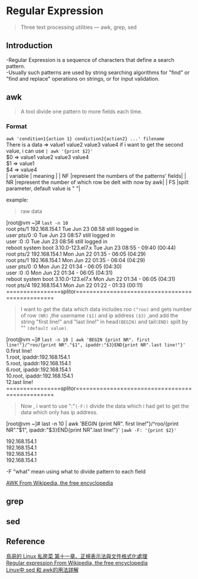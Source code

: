# Regular Expression
> Three text processing utilities — awk, grep, sed

## Introduction
-Regular Expression is a sequence of characters that define a search pattern.\
-Usually such patterns are used by string searching algorithms for "find" or "find and replace" operations on strings, or for input validation.

## awk
> A tool divide one pattern to more fields each time.
### Format
`awk 'condition1{action 1} condiction2{action2} ...' filename`  
There is a data => value1 value2 value3 value4
if i want to get the second value, i can use `| awk '{print $2}'`\
$0 =>  value1 value2 value3 value4\
$1 => value1\
$4 => value4\
| variable	|   meaning |
|    NF	    |represent the numbers of the patterns' fields|
|    NR	    |represent the number of which row be delt with now by awk|
|    FS	    |spilt parameter, default value is " "|

example:
> raw data  

[root@vm ~]# `last -n 10`\
root     pts/1        192.168.154.1    Tue Jun 23 08:58   still logged in\
user     pts/0        :0               Tue Jun 23 08:57   still logged in\
user     :0           :0               Tue Jun 23 08:56   still logged in\
reboot   system boot  3.10.0-123.el7.x Tue Jun 23 08:55 - 09:40  (00:44)\
root     pts/2        192.168.154.1    Mon Jun 22 01:35 - 06:05  (04:29)\
root     pts/1        192.168.154.1    Mon Jun 22 01:35 - 06:04  (04:29)\
user     pts/0        :0               Mon Jun 22 01:34 - 06:05  (04:30)\
user     :0           :0               Mon Jun 22 01:34 - 06:05  (04:31)\
reboot   system boot  3.10.0-123.el7.x Mon Jun 22 01:34 - 06:05  (04:31)\
root     pts/4        192.168.154.1    Mon Jun 22 01:22 - 01:33  (00:11)\
================splitor================================================

> I want to get the data which data includes roo `(^roo)` and gets number of row `(NR)` ,the username `($1)` and ip address `($3)` ,and add the string "first line!" and "last line!" in head`(BEGIN)` and tail`(END)` spilt by "" `(default value)`. 

[root@vm ~]# `last -n 10 | awk 'BEGIN {print NR". first line!"}/^roo/{print NR"."$1", ipaddr:"$3}END{print NR".last line!"}'`\
0.first line!\
1.root, ipaddr:192.168.154.1\
5.root, ipaddr:192.168.154.1\
6.root, ipaddr:192.168.154.1\
10.root, ipaddr:192.168.154.1\
12.last line!\
================splitor================================================
> Now , i want to use ":"`(-F:)` divide the data which i had get to get the data which only has ip address.

[root@vm ~]# last -n 10 | awk 'BEGIN {print NR". first line!"}/^roo/{print NR"."$1", ipaddr:"$3}END{print NR".last line!"}' `|awk -F: '{print $2}'`

192.168.154.1\
192.168.154.1\
192.168.154.1\
192.168.154.1



-F "what" mean using what to divide pattern to each field

[AWK From Wikipedia, the free encyclopedia](https://en.wikipedia.org/wiki/AWK)
## grep

## sed

## Reference
[鳥哥的 Linux 私房菜 第十一章、正規表示法與文件格式化處理](http://linux.vbird.org/linux_basic/0330regularex.php)\
[Regular expression From Wikipedia, the free encyclopedia](https://en.wikipedia.org/wiki/Regular_expression)\
[Linux中 sed 和 awk的用法詳解](https://codertw.com/%E5%89%8D%E7%AB%AF%E9%96%8B%E7%99%BC/392291/)